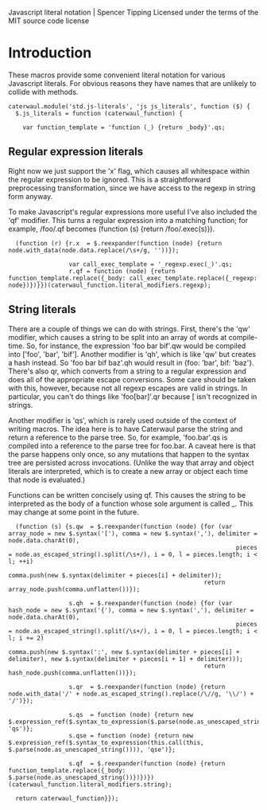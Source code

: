 Javascript literal notation | Spencer Tipping
Licensed under the terms of the MIT source code license

# Introduction

These macros provide some convenient literal notation for various Javascript literals. For obvious reasons they have names that are unlikely to collide with methods.

```.waul
caterwaul.module('std.js-literals', 'js js_literals', function ($) {
  $.js_literals = function (caterwaul_function) {
```

```.waul
    var function_template = 'function (_) {return _body}'.qs;
```

## Regular expression literals

Right now we just support the 'x' flag, which causes all whitespace within the regular expression to be ignored. This is a straightforward preprocessing transformation, since we have access
to the regexp in string form anyway.

To make Javascript's regular expressions more useful I've also included the 'qf' modifier. This turns a regular expression into a matching function; for example, /foo/.qf becomes (function
(s) {return /foo/.exec(s)}).

```.waul
  (function (r) {r.x  = $.reexpander(function (node) {return node.with_data(node.data.replace(/\s+/g, ''))});
```

```.waul
                 var call_exec_template = '_regexp.exec(_)'.qs;
                 r.qf = function (node) {return function_template.replace({_body: call_exec_template.replace({_regexp: node})})}})(caterwaul_function.literal_modifiers.regexp);
```

## String literals

There are a couple of things we can do with strings. First, there's the 'qw' modifier, which causes a string to be split into an array of words at compile-time. So, for instance, the
expression 'foo bar bif'.qw would be compiled into ['foo', 'bar', 'bif']. Another modifier is 'qh', which is like 'qw' but creates a hash instead. So 'foo bar bif baz'.qh would result in
{foo: 'bar', bif: 'baz'}. There's also qr, which converts from a string to a regular expression and does all of the appropriate escape conversions. Some care should be taken with this,
however, because not all regexp escapes are valid in strings. In particular, you can't do things like 'foo\[bar\]'.qr because \[ isn't recognized in strings.

Another modifier is 'qs', which is rarely used outside of the context of writing macros. The idea here is to have Caterwaul parse the string and return a reference to the parse tree. So, for
example, 'foo.bar'.qs is compiled into a reference to the parse tree for foo.bar. A caveat here is that the parse happens only once, so any mutations that happen to the syntax tree are
persisted across invocations. (Unlike the way that array and object literals are interpreted, which is to create a new array or object each time that node is evaluated.)

Functions can be written concisely using qf. This causes the string to be interpreted as the body of a function whose sole argument is called _. This may change at some point in the future.

```.waul
  (function (s) {s.qw  = $.reexpander(function (node) {for (var array_node = new $.syntax('['), comma = new $.syntax(','), delimiter = node.data.charAt(0),
                                                                pieces = node.as_escaped_string().split(/\s+/), i = 0, l = pieces.length; i < l; ++i)
                                                         comma.push(new $.syntax(delimiter + pieces[i] + delimiter));
                                                       return array_node.push(comma.unflatten())});
```

```.waul
                 s.qh  = $.reexpander(function (node) {for (var hash_node = new $.syntax('{'), comma = new $.syntax(','), delimiter = node.data.charAt(0),
                                                                pieces = node.as_escaped_string().split(/\s+/), i = 0, l = pieces.length; i < l; i += 2)
                                                         comma.push(new $.syntax(':', new $.syntax(delimiter + pieces[i] + delimiter), new $.syntax(delimiter + pieces[i + 1] + delimiter)));
                                                       return hash_node.push(comma.unflatten())});
```

```.waul
                 s.qr  = $.reexpander(function (node) {return node.with_data('/' + node.as_escaped_string().replace(/\//g, '\\/') + '/')});
```

```.waul
                 s.qs  = function (node) {return new $.expression_ref($.syntax_to_expression($.parse(node.as_unescaped_string())), 'qs')};
                 s.qse = function (node) {return new $.expression_ref($.syntax_to_expression(this.call(this, $.parse(node.as_unescaped_string()))), 'qse')};
```

```.waul
                 s.qf  = $.reexpander(function (node) {return function_template.replace({_body: $.parse(node.as_unescaped_string())})})})(caterwaul_function.literal_modifiers.string);
```

```.waul
  return caterwaul_function}});

```